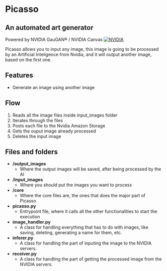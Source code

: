 # Picasso
## An automated art generator

Powered by NVIDIA GauGAN® / NVIDIA Canvas
[![NVIDIA](https://encrypted-tbn0.gstatic.com/images?q=tbn:ANd9GcT8f660QLE5xkEUQCbra7abUYewsH0krs9EOpKbdiQqi_7i8Mp0z-OW0--5tU2qe42vNy8&usqp=CAU)](https://www.nvidia.com/en-us/studio/canvas/)

Picasso allows you to input any image, this image is going to be processed by an Artificial Inteligence from Nvidia, and it will output another image, based on the first one.

## Features

- Generate an image using another image

## Flow
1. Reads all the image files inside input_images folder
2. Iterates through the files
3. Posts each file to the Nvidia Amazon Storage
4. Gets the ouput image already processed
5. Deletes the input image

## Files and folders
- **/output_images**
   - Where the output images will be saved, after being processed by the AI
- **/input_images**
   - Where you should put the images you want to process
- **/core**
   - Where the core files are, the ones that does the major part of Picasso
- **picasso.py**
   - Entrypoint file, where it calls all the other functionalities to start the execution
- **image_handler.py**
   - A class for handling everything that has to do with images, like saving, deleting, generating a name for them, etc.
- **inferer.py**
  - A class for handling the part of inputing the image to the NVIDIA servers.
- **receiver.py**
  - A class for handling the part of getting the processed image from the NVIDIA servers.